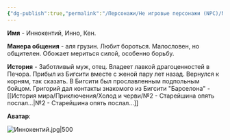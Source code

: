 ```yaml
---
{"dg-publish":true,"permalink":"/Персонажи/Не игровые персонажи (NPC)/NPC/Северный земли/Иннокентий/","noteIcon":"","created":"2025-09-07T13:19:34.392+03:00","updated":"2025-09-09T12:36:41.603+03:00"}
---
```




**Имя** - Иннокентий, Инно, Кен.

**Манера общения** - аля грузин. Любит бороться. Малословен, но общителен. Обожает мериться силой, особенно борьбу. 

**История** - Заботливый муж, отец. Владеет лавкой драгоценностей в Печора. Прибыл из Бигсити вместе с женой пару лет назад. Вернулся к корням, так сказать. В Бигсити был прославленным подпольным бойцом. 
Григорий дал контакты знакомого из Бигсити "Барселона" - [[История мира/Приключения/Холод и черви/№2 - Старейшина опять послал…\|№2 - Старейшина опять послал…]]

**Аватар**:

![Иннокентий.jpg|500](/img/user/system/img/NPC/%D0%A1%D0%B5%D0%B2%D0%B5%D1%80%D0%BD%D1%8B%D0%B5%20%D0%B7%D0%B5%D0%BC%D0%BB%D0%B8/%D0%9F%D0%B5%D1%87%D0%BE%D1%80%D0%B0/%D0%98%D0%BD%D0%BD%D0%BE%D0%BA%D0%B5%D0%BD%D1%82%D0%B8%D0%B9.jpg)